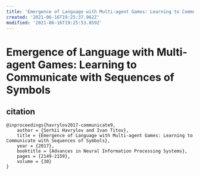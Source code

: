 ```yaml
---
title: 'Emergence of Language with Multi-agent Games: Learning to Communicate with Sequences of Symbols'
created: '2021-06-16T19:25:37.962Z'
modified: '2021-06-16T19:25:53.859Z'
---
```


# Emergence of Language with Multi-agent Games: Learning to Communicate with Sequences of Symbols

## citation

```
@inproceedings{havrylov2017-communicate9,
    author = {Serhii Havrylov and Ivan Titov},
    title = {Emergence of Language with Multi-agent Games: Learning to Communicate with Sequences of Symbols},
    year = {2017},
    booktitle = {Advances in Neural Information Processing Systems},
    pages = {2149-2159},
    volume = {30}
}
```
